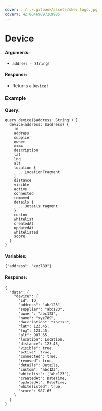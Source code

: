 ```yaml
---
cover: ../../.gitbook/assets/skey logo.jpg
coverY: 42.80469897209985
---
```


# Device

#### Arguments:

* `address - String!`

#### Response:

* Returns a `Device!`

### Example

#### Query:

```
query device($address: String!) {
  device(address: $address) {
    id
    address
    supplier
    owner
    name
    description
    lat
    lng
    alt
    location {
      ...LocationFragment
    }
    distance
    visible
    active
    connected
    removed
    details {
      ...DetailsFragment
    }
    custom
    whitelist
    createdAt
    updatedAt
    whitelisted
    score
  }
}

```

#### Variables:

`{"address": "xyz789"}`

#### Response:

```
{
  "data": {
    "device": {
      "id": ID,
      "address": "abc123",
      "supplier": "abc123",
      "owner": "abc123",
      "name": "xyz789",
      "description": "abc123",
      "lat": 123.45,
      "lng": 123.45,
      "alt": 987.65,
      "location": Location,
      "distance": 123.45,
      "visible": true,
      "active": true,
      "connected": true,
      "removed": true,
      "details": Details,
      "custom": "abc123",
      "whitelist": ["abc123"],
      "createdAt": DateTime,
      "updatedAt": DateTime,
      "whitelisted": true,
      "score": 987.65
    }
  }
}
```

